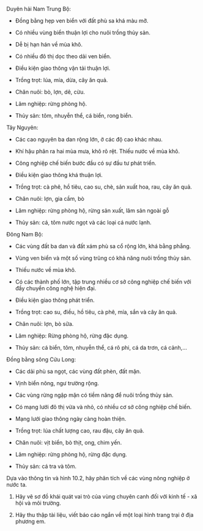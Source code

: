 Duyên hải Nam Trung Bộ:
- Đồng bằng hẹp ven biển với đất phù sa khá màu mỡ.
- Có nhiều vùng biển thuận lợi cho nuôi trồng thủy sản.
- Dễ bị hạn hán về mùa khô.
- Có nhiều đô thị dọc theo dải ven biển.
- Điều kiện giao thông vận tải thuận lợi.

- Trồng trọt: lúa, mía, dừa, cây ăn quả.
- Chăn nuôi: bò, lợn, dê, cừu.
- Lâm nghiệp: rừng phòng hộ.
- Thủy sản: tôm, nhuyễn thể, cá biển, rong biển.

Tây Nguyên:
- Các cao nguyên ba dan rộng lớn, ở các độ cao khác nhau.
- Khí hậu phân ra hai mùa mưa, khô rõ rệt. Thiếu nước về mùa khô.
- Công nghiệp chế biến bước đầu có sự đầu tư phát triển.
- Điều kiện giao thông khá thuận lợi.

- Trồng trọt: cà phê, hồ tiêu, cao su, chè, sản xuất hoa, rau, cây ăn quả.
- Chăn nuôi: lợn, gia cầm, bò
- Lâm nghiệp: rừng phòng hộ, rừng sản xuất, lâm sản ngoài gỗ
- Thủy sản: cá, tôm nước ngọt và các loại cá nước lạnh.

Đông Nam Bộ:
- Các vùng đất ba dan và đất xám phù sa cổ rộng lớn, khá bằng phẳng.
- Vùng ven biển và một số vùng trũng có khả năng nuôi trồng thủy sản.
- Thiếu nước về mùa khô.
- Có các thành phố lớn, tập trung nhiều cơ sở công nghiệp chế biến với đầy chuyển công nghệ hiện đại.
- Điều kiện giao thông phát triển.

- Trồng trọt: cao su, điều, hồ tiêu, cà phê, mía, sắn và cây ăn quả.
- Chăn nuôi: lợn, bò sữa.
- Lâm nghiệp: Rừng phòng hộ, rừng đặc dụng.
- Thủy sản: cá biển, tôm, nhuyễn thể, cá rô phi, cá da trơn, cá cảnh,...

Đồng bằng sông Cửu Long:
- Các dải phù sa ngọt, các vùng đất phèn, đất mặn.
- Vịnh biển nông, ngư trường rộng.
- Các vùng rừng ngập mặn có tiềm năng để nuôi trồng thủy sản.
- Có mạng lưới đô thị vừa và nhỏ, có nhiều cơ sở công nghiệp chế biến.
- Mạng lưới giao thông ngày càng hoàn thiện.

- Trồng trọt: lúa chất lượng cao, rau đậu, cây ăn quả.
- Chăn nuôi: vịt biển, bò thịt, ong, chim yến.
- Lâm nghiệp: rừng phòng hộ, rừng đặc dụng.
- Thủy sản: cá tra và tôm.

Dựa vào thông tin và hình 10.2, hãy phân tích về các vùng nông nghiệp ở nước ta.

1. Hãy vẽ sơ đồ khái quát vai trò của vùng chuyên canh đối với kinh tế - xã hội và môi trường.

2. Hãy thu thập tài liệu, viết báo cáo ngắn về một loại hình trang trại ở địa phương em.